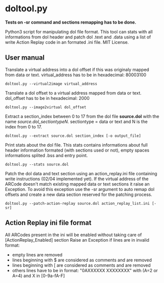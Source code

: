 # doltool.py
**Tests on -sr command and sections remapping has to be done.**

Python3 script for manipulating dol file format. This tool can stats with all informations from dol header and patch dol .text and .data using a list of write Action Replay code in an formated .ini file. MIT License.

## User manual
Translate a virtual address into a dol offset if this was originaly mapped from data or text. virtual_address has to be in hexadecimal: 80003100
```
doltool.py --virtual2image virtual_address
```

Translate a dol offset to a virtual address mapped from data or text. dol_offset has to be in hexadecimal: 2000
```
doltool.py --image2virtual dol_offset
```

Extract a section_index between 0 to 17 from the dol file **source.dol** with the name  _source.dol\_sectiontypeN_. sectiontype = data or text and N is the index from 0 to 17.
```
doltool.py --extract source.dol section_index [-o output_file]
```

Print stats about the dol file. This stats contains informations about full header information formated (with sections used or not), empty spaces informations splited .bss and entry point.
```
doltool.py --stats source.dol
```

Patch the dol data and text section using an action_replay.ini file containing write instructions (02/04 implemented yet). If the virtual address of the ARCode doesn't match existing mapped data or text sections it raise an Exception. To avoid this exception use the -sr argument to auto remap dol offsets and create a new data section reserved for the patching process.
```
doltool.py --patch-action-replay source.dol action_replay_list.ini [-sr]
```

## Action Replay ini file format
All ARCodes present in the ini will be enabled without taking care of \[ActionReplay_Enabled\] section
Raise an Exception if lines are in invalid format:
* empty lines are removed
* lines beginning with $ are considered as comments and are removed
* lines beginning with \[ are considered as comments and are removed
* others lines have to be in format: "0AXXXXXX XXXXXXXX" with (A=2 or A=4) and X in \[0-9a-fA-F\]
